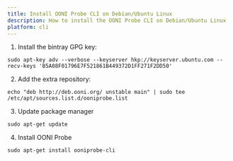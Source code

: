 ```yaml
---
title: Install OONI Probe CLI on Debian/Ubuntu Linux
description: How to install the OONI Probe CLI on Debian/Ubuntu Linux
platform: cli
---
```


1) Install the bintray GPG key:

```
sudo apt-key adv --verbose --keyserver hkp://keyserver.ubuntu.com --recv-keys 'B5A08F01796E7F521861B449372D1FF271F2DD50'
```

2) Add the extra repository:

```
echo "deb http://deb.ooni.org/ unstable main" | sudo tee /etc/apt/sources.list.d/ooniprobe.list
```

3) Update package manager

```
sudo apt-get update
```

4) Install OONI Probe

```
sudo apt-get install ooniprobe-cli
```
